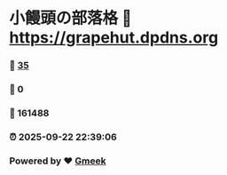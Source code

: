 # 小饅頭の部落格 :link: https://grapehut.dpdns.org 
### :page_facing_up: [35](https://grapehut.dpdns.org/tag.html) 
### :speech_balloon: 0 
### :hibiscus: 161488 
### :alarm_clock: 2025-09-22 22:39:06 
### Powered by :heart: [Gmeek](https://github.com/Meekdai/Gmeek)
